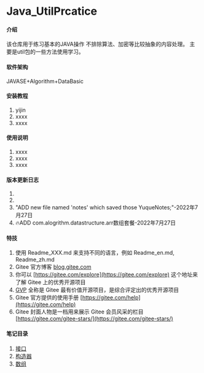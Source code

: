 # Java_UtilPrcatice

#### 介绍
该仓库用于练习基本的JAVA操作
不排除算法、加密等比较抽象的内容处理。
主要是util包的一些方法使用学习。

#### 软件架构
JAVASE+Algorithm+DataBasic


#### 安装教程

1.  yijin 
2.  xxxx
3.  xxxx

#### 使用说明

1.  xxxx
2.  xxxx
3.  xxxx

#### 版本更新日志
1.  
2.  
3.  "ADD new file named 'notes' which saved those YuqueNotes;"-2022年7月27日
4.  🔥ADD com.alogrithm.datastructure.arr数组套餐-2022年7月27日


#### 特技

1.  使用 Readme\_XXX.md 来支持不同的语言，例如 Readme\_en.md, Readme\_zh.md
2.  Gitee 官方博客 [blog.gitee.com](https://blog.gitee.com)
3.  你可以 [https://gitee.com/explore](https://gitee.com/explore) 这个地址来了解 Gitee 上的优秀开源项目
4.  [GVP](https://gitee.com/gvp) 全称是 Gitee 最有价值开源项目，是综合评定出的优秀开源项目
5.  Gitee 官方提供的使用手册 [https://gitee.com/help](https://gitee.com/help)
6.  Gitee 封面人物是一档用来展示 Gitee 会员风采的栏目 [https://gitee.com/gitee-stars/](https://gitee.com/gitee-stars/)

#### 笔记目录

1. [接口](https://www.yuque.com/doon/vfam3a/ft7xgg)
2. [构造器](https://www.yuque.com/doon/vfam3a/go6ff8)
3. [数组](https://www.yuque.com/doon/vfam3a/dxbyfo)